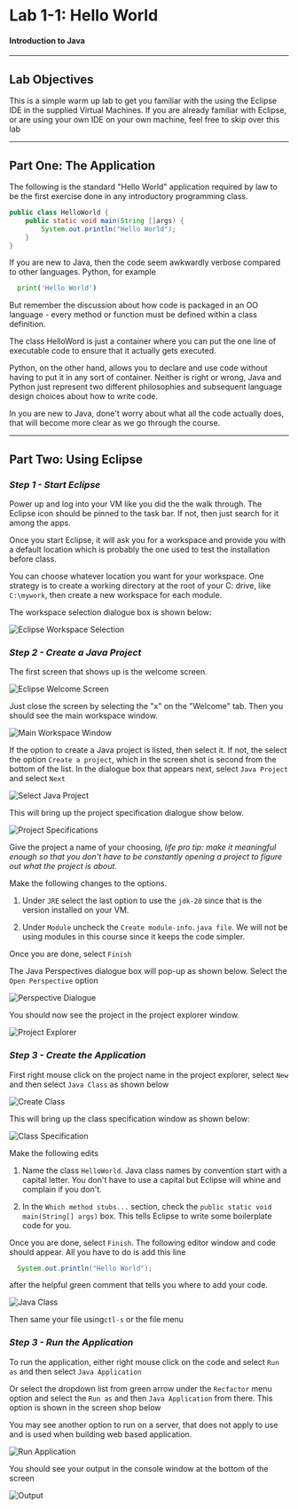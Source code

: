 # Lab 1-1: Hello World
#### Introduction to Java
---
## Lab Objectives

This is a simple warm up lab to get you familiar with the using the Eclipse IDE in the supplied Virtual Machines. If you are already familiar with Eclipse, or are using your own IDE on your own machine, feel free to skip over this lab

---

## Part One: The Application

The following is the standard "Hello World" application required by law to be the first exercise done in any introductory programming class.

```java
public class HelloWorld {
    public static void main(String []args) {
        System.out.println("Hello World");
    }
}
```

If you are new to Java, then the code seem awkwardly verbose compared to other languages. Python, for example

```python
  print('Hello World')
```

But remember the discussion about how code is packaged in an OO language - every method or function must be defined within a class definition. 

The class HelloWord is just a container where you can put the one line of executable code to ensure that it actually gets executed.

Python, on the other hand, allows you to declare and use code without having to put it in any sort of container. Neither is right or wrong, Java and Python just represent two different philosophies and subsequent language design choices about how to write code.

In you are new to Java, done't worry about what all the code actually does, that will become more clear as we go through the course.

---
## Part Two: Using Eclipse

### _Step 1 - Start Eclipse_

Power up and log into your VM like you did the the walk through. The Eclipse icon should be pinned to the task bar. If not, then just search for it among the apps.

Once you start Eclipse, it will ask you for a workspace and provide you with a default location which is probably the one used to test the installation before class.

You can choose whatever location you want for your workspace. One strategy is to create a working directory at the root of your C: drive, like `C:\mywork`, then create a new workspace for each module.

The workspace selection dialogue box is shown below:


![Eclipse Workspace Selection](images/Lab1-0_Workspace.png?raw=true)


### _Step 2 - Create a Java Project_

The first screen that shows up is the welcome screen. 

![Eclipse Welcome Screen](images/lab1-1_OpeningScreen.png?raw=true)

Just close the screen by selecting the "x" on the "Welcome" tab.  Then you should see the main workspace window.

![Main Workspace Window](images/lab1-2_ProjectList.png?raw=true)

If the option to create a Java project is listed, then select it. If not, the select the option `Create a project`, which in the screen shot is second from the bottom of the list. In the dialogue box that appears next, select `Java Project` and select `Next`

![Select Java Project](images/lab1-3_JavaProject.png?raw=true)

This will bring up the project specification dialogue show below.

![Project Specifications](images/lab1-4_ProjectSpecs.png)

Give the project a name of your choosing, _life pro tip: make it meaningful enough so that you don't have to be constantly opening a project to figure out what the project is about._

Make the following changes to the options.

1. Under `JRE` select the last option to use the `jdk-20` since that is the version installed on your VM.

2. Under `Module` uncheck the `Create module-info.java file`. We will not be using modules in this course since it keeps the code simpler.

Once you are done, select `Finish` 

The Java Perspectives dialogue box will pop-up as shown below. Select the `Open Perspective` option

![Perspective Dialogue](images/lab1-5_JavaPerspective.png?raw=true)

You should now see the project in the project explorer window.

![Project Explorer](images/Lab1-5a_ProjectExplorer.png?raw=true)


### _Step 3 - Create the Application_

First right mouse click on the project name in the project explorer, select `New` and then select `Java Class` as shown below

![Create Class](images/lab1-6_NewClass.png?raw=true)


This will bring up the class specification window as shown below:

![Class Specification](images/lab1-7_ClassSpec.png?raw=true) 

Make the following edits

1. Name the class `HelloWorld`. Java class names by convention start with a capital letter. You don't have to use a capital but Eclipse will whine and complain if you don't.

2. In the `Which method stubs...` section, check the `public static void main(String[] args)` box. This tells Eclipse to write some boilerplate code for you.

Once you are done, select `Finish`. The following editor window and code should appear. All you have to do is add this line

```java
  System.out.println("Hello World");
```
after the helpful green comment that tells you where to add your code.

![Java Class](images/lab1-8_Class.png?raw=true)

Then same your file using`ctl-s` or the file menu

### _Step 3 - Run the Application_

To run the application, either right mouse click on the code and select `Run as` and then select `Java Application` 

Or select the dropdown list from green arrow under the `Recfactor` menu option and select the `Run as` and then `Java Application` from there. This option is shown in the screen shop below 

You may see another option to run on a server, that does not apply to use and is used when building web based application.

![Run Application](images/lab1-9_Run.png?raw=true)

You should see your output in the console window at the bottom of the screen

![Output](images/Lab1-10_Output.png?raw=true)